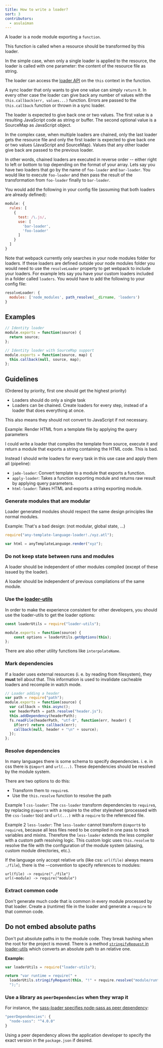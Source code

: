 ```yaml
---
title: How to write a loader?
sort: 3
contributors:
  - asulaiman
---
```


A loader is a node module exporting a `function`.

This function is called when a resource should be transformed by this loader.

In the simple case, when only a single loader is applied to the resource, the loader is called with one parameter: the content of the resource file as string.

The loader can access the [loader API](/api/loaders/) on the `this` context in the function.

A sync loader that only wants to give one value can simply `return` it. In every other case the loader can give back any number of values with the `this.callback(err, values...)` function. Errors are passed to the `this.callback` function or thrown in a sync loader.

The loader is expected to give back one or two values. The first value is a resulting JavaScript code as string or buffer. The second optional value is a SourceMap as JavaScript object.

In the complex case, when multiple loaders are chained, only the last loader gets the resource file and only the first loader is expected to give back one or two values (JavaScript and SourceMap). Values that any other loader give back are passed to the previous loader.

In other words, chained loaders are executed in reverse order -- either right to left or bottom to top depending on the format of your array. Lets say you have two loaders that go by the name of `foo-loader` and `bar-loader`. You would like to execute `foo-loader` and then pass the result of the transformation from `foo-loader` finally to `bar-loader`. 

You would add the following in your config file (assuming that both loaders are already defined):

``` javascript
module: {
  rules: [
    {
      test: /\.js/,
      use: [
        'bar-loader',
        'foo-loader'
      ]
    }
  ]
}
```

Note that webpack currently only searches in your node modules folder for loaders. If these loaders are defined outside your node modules folder you would need to use the `resolveLoader` property to get webpack to include your loaders. For example lets say you have your custom loaders included in a folder called `loaders`. You would have to add the following to your config file: 

``` javascript
resolveLoader: {
  modules: ['node_modules', path_resolve(__dirname, 'loaders')
}
```


## Examples

``` javascript
// Identity loader
module.exports = function(source) {
  return source;
};
```

``` javascript
// Identity loader with SourceMap support
module.exports = function(source, map) {
  this.callback(null, source, map);
};
```

## Guidelines

(Ordered by priority, first one should get the highest priority)

* Loaders should do only a single task
* Loaders can be chained. Create loaders for every step, instead of a loader that does everything at once.

This also means they should not convert to JavaScript if not necessary.

Example: Render HTML from a template file by applying the query parameters

I could write a loader that compiles the template from source, execute it and return a module that exports a string containing the HTML code. This is bad.

Instead I should write loaders for every task in this use case and apply them all (pipeline):

* `jade-loader`: Convert template to a module that exports a function.
* `apply-loader`: Takes a function exporting module and returns raw result by applying query parameters.
* `html-loader`: Takes HTML and exports a string exporting module.

### Generate modules that are modular

Loader generated modules should respect the same design principles like normal modules.

Example: That's a bad design: (not modular, global state, ...)

```javascript
require("any-template-language-loader!./xyz.atl");

var html = anyTemplateLanguage.render("xyz");
```

### Do not keep state between runs and modules

A loader should be independent of other modules compiled (except of these issued by the loader).

A loader should be independent of previous compilations of the same module.

### Use the [loader-utils](https://github.com/webpack/loader-utils)

In order to make the experience consistent for other developers, you should use the loader-utils to get the loader options:

```javascript
const loaderUtils = require("loader-utils");

module.exports = function(source) {
    const options = loaderUtils.getOptions(this);
};
```

There are also other utility functions like `interpolateName`.

### Mark dependencies

If a loader uses external resources (i. e. by reading from filesystem), they **must** tell about that. This information is used to invalidate cacheable loaders and recompile in watch mode.

``` javascript
// Loader adding a header
var path = require("path");
module.exports = function(source) {
  var callback = this.async();
  var headerPath = path.resolve("header.js");
  this.addDependency(headerPath);
  fs.readFile(headerPath, "utf-8", function(err, header) {
    if(err) return callback(err);
    callback(null, header + "\n" + source);
  });
};
```

### Resolve dependencies

In many languages there is some schema to specify dependencies. i. e. in css there is `@import` and `url(...)`. These dependencies should be resolved by the module system.

There are two options to do this:

* Transform them to `require`s.
* Use the `this.resolve` function to resolve the path

Example 1 `css-loader`: The `css-loader` transform dependencies to `require`s, by replacing `@import`s with a require to the other stylesheet (processed with the `css-loader` too) and `url(...)` with a `require` to the referenced file.

Example 2 `less-loader`: The `less-loader` cannot transform `@import`s to `require`s, because all less files need to be compiled in one pass to track variables and mixins. Therefore the `less-loader` extends the less compiler with a custom path resolving logic. This custom logic uses `this.resolve` to resolve the file with the configuration of the module system (aliasing, custom module directories, etc.).

If the language only accept relative urls (like css: `url(file)` always means `./file`), there is the `~`-convention to specify references to modules:

``` text
url(file) -> require("./file")
url(~module) -> require("module")
```

### Extract common code

Don't generate much code that is common in every module processed by that loader. Create a (runtime) file in the loader and generate a `require` to that common code.

## Do not embed absolute paths

Don't put absolute paths in to the module code. They break hashing when the root for the project is moved. There is a method [`stringifyRequest` in loader-utils](https://github.com/webpack/loader-utils#stringifyrequest) which converts an absolute path to an relative one.

**Example:**

``` js
var loaderUtils = require("loader-utils");

return "var runtime = require(" +
  loaderUtils.stringifyRequest(this, "!" + require.resolve("module/runtime")) +
  ");";
```

### Use a library as `peerDependencies` when they wrap it

For instance, the [sass-loader specifies node-sass as peer dependency](https://github.com/webpack-contrib/sass-loader/blob/master/package.json):

``` javascript
"peerDependencies": {
  "node-sass": "^4.0.0"
}
```

Using a peer dependency allows the application developer to specify the exact version in the `package.json` if desired.
